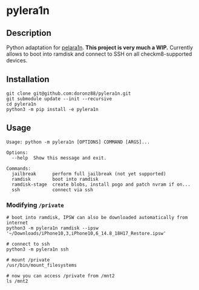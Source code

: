 # pylera1n

## Description

Python adaptation for [pelara1n](https://github.com/palera1n/palera1n). **This project is very much a WIP.**
Currently allows to boot into ramdisk and connect to SSH on all checkm8-supported devices.

## Installation

```shell
git clone git@github.com:doronz88/pylera1n.git
git submodule update --init --recursive
cd pylera1n
python3 -m pip install -e pylera1n
```

## Usage

```
Usage: python -m pylera1n [OPTIONS] COMMAND [ARGS]...

Options:
  --help  Show this message and exit.

Commands:
  jailbreak      perform full jailbreak (not yet supported)
  ramdisk        boot into ramdisk
  ramdisk-stage  create blobs, install pogo and patch nvram if on...
  ssh            connect via ssh
```

### Modifying `/private`

```shell
# boot into ramdisk, IPSW can also be downloaded automatically from internet
python3 -m pylera1n ramdisk --ipsw '~/Downloads/iPhone10,3,iPhone10,6_14.8_18H17_Restore.ipsw'

# connect to ssh
python3 -m pylera1n ssh

# mount /private
/usr/bin/mount_filesystems

# now you can access /private from /mnt2
ls /mnt2
```
